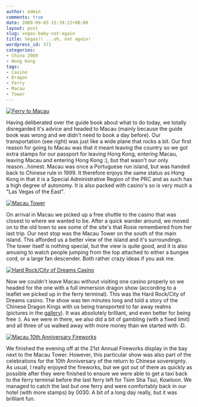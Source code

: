 ```yaml
---
author: admin
comments: true
date: 2009-09-05 15:39:21+00:00
layout: post
slug: vegas-baby-not-again
title: Vegas!! ...oh, not again!
wordpress_id: 371
categories:
- China 2009
- Hong Kong
tags:
- Casino
- Dragon
- Ferry
- Macau
- Tower
---
```


[![Ferry to Macau](http://travel.perry-online.me.uk/files/2012/08/sfpgMjAwOS8yMDA5LjA4LjA1IC0gMjAwOS4wOS4xMSBUb3VyIG9mIENoaW5hLzIwMDkuMDguMzEgLSAyMDA5LjA5LjExIEhvbmcgS29uZy8qSU1HXzQ3NjYuSlBHKippbWFnZSoqY2E4YjRjZDQ2ZDdkZTgzNWM0MTA2Y2Y1ZjNlNTU4NjQamp-300x199.jpg)](http://travel.perry-online.me.uk/files/2012/08/sfpgMjAwOS8yMDA5LjA4LjA1IC0gMjAwOS4wOS4xMSBUb3VyIG9mIENoaW5hLzIwMDkuMDguMzEgLSAyMDA5LjA5LjExIEhvbmcgS29uZy8qSU1HXzQ3NjYuSlBHKippbWFnZSoqY2E4YjRjZDQ2ZDdkZTgzNWM0MTA2Y2Y1ZjNlNTU4NjQamp.jpg)


Having deliberated over the guide book about what to do today, we totally disregarded it's advice and headed to Macau (mainly because the guide book was wrong and we didn't need to book a day before). Our transportation (see right) was just like a wide plane that rocks a bit. Our first reason for going to Macau was that it meant leaving the country so we got extra stamps for our passport for leaving Hong Kong, entering Macau, leaving Macau and entering Hong Kong :), but that wasn't our only reason...honest. <!-- more -->Macau was once a Portuguese run island, but was handed back to Chinese rule in 1999. It therefore enjoys the same status as Hong Kong in that it is a Special Administrative Region of the PRC and as such has a high degree of autonomy. It is also packed with casino's so is very much a "Las Vegas of the East".


[![Macau Tower](http://travel.perry-online.me.uk/files/2012/08/sfpgMjAwOS8yMDA5LjA4LjA1IC0gMjAwOS4wOS4xMSBUb3VyIG9mIENoaW5hLzIwMDkuMDguMzEgLSAyMDA5LjA5LjExIEhvbmcgS29uZy8qSU1HXzQ3NzQuSlBHKippbWFnZSoqYWI3MzRjYjk1NWM1ZGY2NmEzNjUwYmMwOWM5MDlmOTMamp-199x300.jpg)](http://travel.perry-online.me.uk/files/2012/08/sfpgMjAwOS8yMDA5LjA4LjA1IC0gMjAwOS4wOS4xMSBUb3VyIG9mIENoaW5hLzIwMDkuMDguMzEgLSAyMDA5LjA5LjExIEhvbmcgS29uZy8qSU1HXzQ3NzQuSlBHKippbWFnZSoqYWI3MzRjYjk1NWM1ZGY2NmEzNjUwYmMwOWM5MDlmOTMamp.jpg)


On arrival in Macau we picked up a free shuttle to the casino that was closest to where we wanted to be. After a quick wander around, we moved on to the old town to see some of the site's that Rosie remembered from her last trip. Our next stop was the Macau Tower on the south of the main island. This afforded us a better view of the island and it's surroundings. The tower itself is nothing special, but the view is quite good, and it is also amusing to watch people jumping from the top attached to either a bungee cord, or a large fan descender. Both rather crazy ideas if you ask me.


[![Hard Rock/City of Dreams Casino](http://travel.perry-online.me.uk/files/2012/08/sfpgMjAwOS8yMDA5LjA4LjA1IC0gMjAwOS4wOS4xMSBUb3VyIG9mIENoaW5hLzIwMDkuMDguMzEgLSAyMDA5LjA5LjExIEhvbmcgS29uZy8qSU1HXzQ4NDYuSlBHKippbWFnZSoqNTZjNGY3ZDA2YmUxZDBkNjBhNDZmYTg1YzIyMWM0Mjgamp-199x300.jpg)](http://travel.perry-online.me.uk/files/2012/08/sfpgMjAwOS8yMDA5LjA4LjA1IC0gMjAwOS4wOS4xMSBUb3VyIG9mIENoaW5hLzIwMDkuMDguMzEgLSAyMDA5LjA5LjExIEhvbmcgS29uZy8qSU1HXzQ4NDYuSlBHKippbWFnZSoqNTZjNGY3ZDA2YmUxZDBkNjBhNDZmYTg1YzIyMWM0Mjgamp.jpg)


Now we couldn't leave Macau without visiting one casino properly so we headed for the one with a full immersion dragon show (according to a leaflet we picked up in the ferry terminal). This was the Hard Rock/City of Dreams casino. The show was ten minutes long and told a story of the Chinese Dragon Kings with us being transported to far away realms (pictures in the [gallery](http://photos.perry-online.me.uk/travel/2009/0805-0911-tour-of-china/0831-0911-hong-kong/)). It was absolutely brilliant, and even better for being free :). As we were in there, we also did a bit of gambling (with a fixed limit) and all three of us walked away with more money than we started with :D.


[![Macau 10th Anniversary Fireworks](http://travel.perry-online.me.uk/files/2012/08/sfpgMjAwOS8yMDA5LjA4LjA1IC0gMjAwOS4wOS4xMSBUb3VyIG9mIENoaW5hLzIwMDkuMDguMzEgLSAyMDA5LjA5LjExIEhvbmcgS29uZy8qSU1HXzQ4NjEuSlBHKippbWFnZSoqNGUyYjgxMmRhZDFkY2FiNmE3YmQ1MmE5ZTFkZjgzMWQamp-300x199.jpg)](http://travel.perry-online.me.uk/files/2012/08/sfpgMjAwOS8yMDA5LjA4LjA1IC0gMjAwOS4wOS4xMSBUb3VyIG9mIENoaW5hLzIwMDkuMDguMzEgLSAyMDA5LjA5LjExIEhvbmcgS29uZy8qSU1HXzQ4NjEuSlBHKippbWFnZSoqNGUyYjgxMmRhZDFkY2FiNmE3YmQ1MmE5ZTFkZjgzMWQamp.jpg)


We finished the evening off at the 21st Annual Fireworks display in the bay next to the Macau Tower. However, this particular show was also part of the celebrations for the 10th Anniversary of the return to Chinese sovereignty. As usual, I really enjoyed the fireworks, but we got out of there as quickly as possible after they were finished to ensure we were able to get a taxi back to the ferry terminal before the last ferry left for Tsim Sha Tsui, Kowloon. We managed to catch the last but one ferry and were comfortably back in our hotel (with more stamps) by 0030. A bit of a long day really, but it was brilliant fun.
